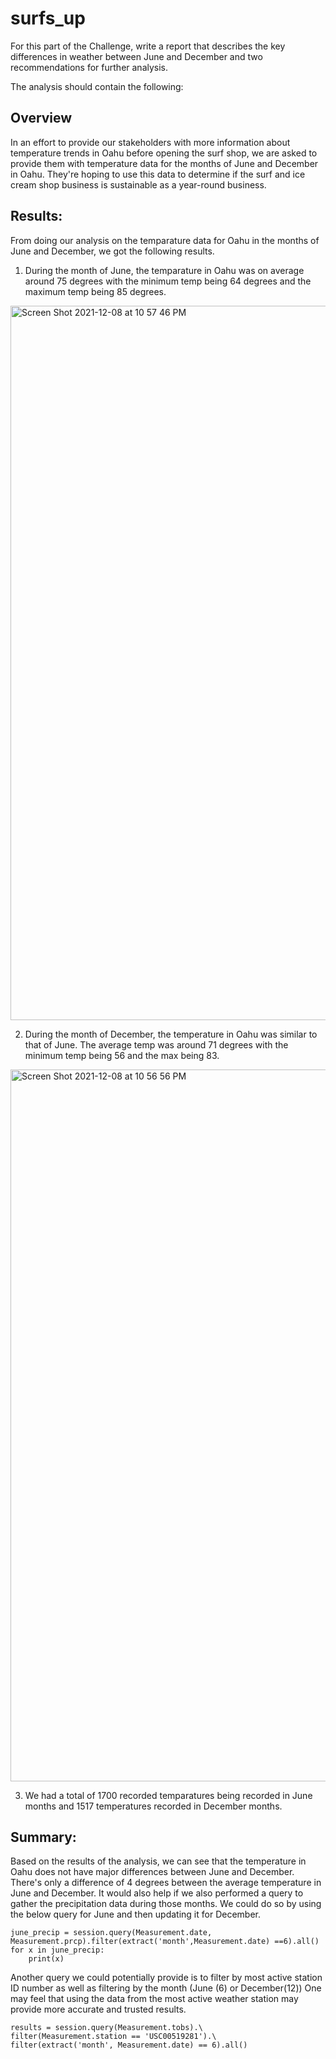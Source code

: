 # surfs_up

For this part of the Challenge, write a report that describes the key differences in weather between June and December and two recommendations for further analysis.

The analysis should contain the following:

## Overview

In an effort to provide our stakeholders with more information about temperature trends in Oahu before opening the surf shop, we are asked to provide them with  temperature data for the months of June and December in Oahu.  They're hoping to use this data to determine if the surf and ice cream shop business is sustainable as a year-round business.


## Results:

From doing our analysis on the temparature data for Oahu in the months of June and December, we got the following results.

1. During the month of June, the temparature in Oahu was on average around 75 degrees with the minimum temp being 64 degrees and the maximum temp being 85 degrees.

<img width="1143" alt="Screen Shot 2021-12-08 at 10 57 46 PM" src="https://user-images.githubusercontent.com/87248687/145332010-bef1ce3f-9d0c-40ae-8b06-7425ae4992b3.png">

2. During the month of December, the temperature in Oahu was similar to that of June.  The average temp was around 71 degrees with the minimum temp being 56 and the max being 83.

<img width="1139" alt="Screen Shot 2021-12-08 at 10 56 56 PM" src="https://user-images.githubusercontent.com/87248687/145331940-7749c4e2-121d-42ce-b56f-89cd05be6aaf.png">

3. We had a total of 1700 recorded temparatures being recorded in June months and 1517 temperatures recorded in December  months.


## Summary:
Based on the results of the analysis, we can see that the temperature in Oahu does not have major differences between June and December.  There's only a difference of 4 degrees between the average temperature in June and December.  It would also help if we also performed a query to gather the precipitation data during those months.  We could do so by using the below query for June and then updating it for December.
```
june_precip = session.query(Measurement.date, Measurement.prcp).filter(extract('month',Measurement.date) ==6).all()
for x in june_precip:
    print(x)
```

Another query we could potentially provide is to filter by most active station ID number as well as filtering by the month (June (6) or December(12))
One may feel that using the data from the most active weather station may provide more accurate and trusted results.

```
results = session.query(Measurement.tobs).\
filter(Measurement.station == 'USC00519281').\
filter(extract('month', Measurement.date) == 6).all()
```
